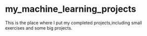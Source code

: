 # my_machine_learning_projects
This is the place where I put my completed projects,including small exercises and some big projects.
